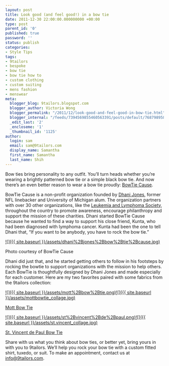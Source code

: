 ```yaml
---
layout: post
title: Look good (and feel good!) in a bow tie
date: 2011-12-30 22:00:00.000000000 +00:00
type: post
parent_id: '0'
published: true
password: ''
status: publish
categories:
- Style Tips
tags:
- 9tailors
- bespoke
- bow tie
- bow tie how to
- custom clothing
- custom suiting
- mens fashion
- menswear
meta:
  blogger_blog: 9tailors.blogspot.com
  blogger_author: Victoria Wong
  blogger_permalink: "/2011/12/look-good-and-feel-good-in-bow-tie.html"
  blogger_internal: "/feeds/7394569855460563391/posts/default/7687989586594490546"
  _edit_last: '2'
  _encloseme: '1'
  _thumbnail_id: '1125'
author:
  login: sam
  email: sam@9tailors.com
  display_name: Samantha
  first_name: Samantha
  last_name: Shih
---
```

Bow ties bring personality to any outfit. You’ll turn heads whether you’re wearing a brightly patterned bow tie or a simple black bow tie. And now there’s an even better reason to wear a bow tie proudly: [BowTie Cause](http://www.bowtiecause.org/).

BowTie Cause is a non-profit organization founded by [Dhani Jo](http://dhanijones.tv/philanthropy)[nes](http://dhanijones.tv/philanthropy), former NFL linebacker and University of Michigan alum. The organization partners with over 30 other organizations, like the [Leukemia and Lymphoma Society](http://www.lls.org/), throughout the country to promote awareness, encourage philanthropy and support the mission of these charities. Dhani started BowTie Cause because he wanted to find a way to support his close friend, Kunta, who had been diagnosed with lymphoma cancer. Kunta had been the one to tell Dhani that, “If you want to be anybody, you have to rock the bow tie.”

[![]({{ site.baseurl }}/assets/dhani%2Bjones%2Bbow%2Btie%2Bcause.jpg)](http://3.bp.blogspot.com/-toFiJQCeqKM/TtuvYFAtzcI/AAAAAAAAABA/ufDbYL8oS2U/s1600/dhani%2Bjones%2Bbow%2Btie%2Bcause.jpg)

Photo courtesy of BowTie Cause

Dhani did just that, and he started getting others to follow in his footsteps by rocking the bowtie to support organizations with the mission to help others. Each BowTie is thoughtfully designed by Dhani Jones and made especially for each customer. Here are my two favorites paired with some fabrics from the 9tailors collection:

[![]({{ site.baseurl }}/assets/mott%2Bbow%2Btie.png)](http://2.bp.blogspot.com/-XlpQyZ4C2xg/Tuzfpc-GDZI/AAAAAAAAABQ/gh6xFTW4LWk/s1600/mott%2Bbow%2Btie.png)[![]({{ site.baseurl }}/assets/mottbowtie_collage.jpg)](http://3.bp.blogspot.com/-kXs1FedbGOg/Tv4150xjEUI/AAAAAAAAABc/mTEW7in9LHk/s1600/mottbowtie_collage.jpg)

[Mott Bow Tie](http://www.bowtiecause.org/index.php/item/mott-bowtie?category_id=9)

[![]({{ site.baseurl }}/assets/st%2Bvincent%2Bde%2Bpaul.png)](http://3.bp.blogspot.com/-IBKJKhHMK1I/Ttuu4rS76HI/AAAAAAAAAA0/8MUYPGug6Qs/s1600/st%2Bvincent%2Bde%2Bpaul.png)[![]({{ site.baseurl }}/assets/st.vincent_collage.jpg)](http://2.bp.blogspot.com/-pbnh0ZOgbPQ/Tv42dMolEeI/AAAAAAAAABo/9Orn1tGhOog/s1600/st.vincent_collage.jpg)

[St. Vincent de Paul Bow Tie](http://www.bowtiecause.org/index.php/item/reast?category_id=9)

Share with us what you think about bow ties, or better yet, bring yours in with you to 9tailors. We’ll help you rock your bow tie with a custom fitted shirt, tuxedo, or suit. To make an appointment, contact us at [info@9tailors.com](mailto:info@9tailors.com).